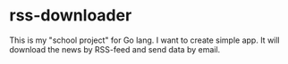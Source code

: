 # rss-downloader

This is my "school project" for Go lang. I want to create simple app. It will download the news by RSS-feed and send data by email. 
